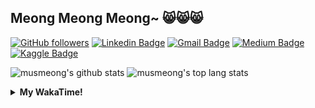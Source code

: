 ## Meong Meong Meong~ 😸😸😸

[![GitHub followers](https://img.shields.io/github/followers/musmeong?label=Follow&style=social)](https://github.com/musmeong/?tab=follow) [![Linkedin Badge](https://img.shields.io/badge/-Muhamad%20Mustain-blue?style=flat-square&logo=Linkedin&logoColor=white&link=https://www.linkedin.com/in/muhamad-mustain/)](https://www.linkedin.com/in/muhamad-mustain/) [![Gmail Badge](https://img.shields.io/badge/-muhmd.mustain@gmail.com-c14438?style=flat-square&logo=Gmail&logoColor=white&link=mailto:muhmd.mustain@gmail.com)](mailto:muhmd.mustain@gmail.com) [![Medium Badge](https://img.shields.io/badge/musmeong-12100E?style=flat-square&logo=medium&logoColor=white&link=https://www.medium.com/musmeong)](https://www.medium.com/musmeong) [![Kaggle Badge](https://img.shields.io/badge/-musmeong-20BEFF?style=flat-square&logo=Kaggle&logoColor=white&link=https://www.kaggle.com/musmeong)](https://www.kaggle.com/musmeong)

![musmeong's github stats](https://github-readme-stats.vercel.app/api?username=musmeong&show_icons=true&theme=tokyonight) 
![musmeong's top lang stats](https://github-readme-stats.vercel.app/api/top-langs/?username=musmeong&show_icons=true&theme=tokyonight&layout=compact&langs_count=10)

<details>
  <summary><b>My WakaTime!</b></summary>
  <br>
  
  <!--START_SECTION:waka-->
![Code Time](http://img.shields.io/badge/Code%20Time-68%20hrs%2039%20mins-blue)

![Lines of code](https://img.shields.io/badge/From%20Hello%20World%20I%27ve%20Written-102.6%20thousand%20lines%20of%20code-blue)

**I'm an Early 🐤** 

```text
🌞 Morning                24 commits          ░░░░░░░░░░░░░░░░░░░░░░░░░   01.92 % 
🌆 Daytime                1151 commits        ███████████████████████░░   92.01 % 
🌃 Evening                53 commits          █░░░░░░░░░░░░░░░░░░░░░░░░   04.24 % 
🌙 Night                  23 commits          ░░░░░░░░░░░░░░░░░░░░░░░░░   01.84 % 
```
📅 **I'm Most Productive on Thursday** 

```text
Monday                   178 commits         ████░░░░░░░░░░░░░░░░░░░░░   14.23 % 
Tuesday                  158 commits         ███░░░░░░░░░░░░░░░░░░░░░░   12.63 % 
Wednesday                167 commits         ███░░░░░░░░░░░░░░░░░░░░░░   13.35 % 
Thursday                 203 commits         ████░░░░░░░░░░░░░░░░░░░░░   16.23 % 
Friday                   182 commits         ████░░░░░░░░░░░░░░░░░░░░░   14.55 % 
Saturday                 189 commits         ████░░░░░░░░░░░░░░░░░░░░░   15.11 % 
Sunday                   174 commits         ███░░░░░░░░░░░░░░░░░░░░░░   13.91 % 
```


📊 **This Week I Spent My Time On** 

```text
🕑︎ Time Zone: Asia/Jakarta

💬 Programming Languages: 
No Activity Tracked This Week

🔥 Editors: 
No Activity Tracked This Week

💻 Operating System: 
No Activity Tracked This Week
```

**I Mostly Code in Jupyter Notebook** 

```text
Jupyter Notebook         8 repos             ██████████████░░░░░░░░░░░   57.14 % 
Python                   3 repos             █████░░░░░░░░░░░░░░░░░░░░   21.43 % 
HTML                     1 repo              ██░░░░░░░░░░░░░░░░░░░░░░░   07.14 % 
Kotlin                   1 repo              ██░░░░░░░░░░░░░░░░░░░░░░░   07.14 % 
JavaScript               1 repo              ██░░░░░░░░░░░░░░░░░░░░░░░   07.14 % 
```




 Last Updated on 30/05/2024 05:09:51 UTC
<!--END_SECTION:waka-->
</details>
